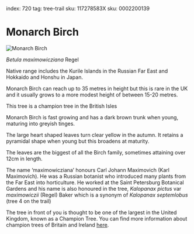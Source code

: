 index: 720
tag: tree-trail
sku: 117278583X
sku: 0002200139

# Monarch Birch

![Monarch Birch](monarch-birch.jpg)

<p class="species-info"><em>Betula maximowicziana</em> Regel</p>

Native range includes the Kurile Islands in the Russian Far East and Hokkaido and Honshu in Japan.

Monarch Birch can reach up to 35 metres in height but this is rare in the UK and it usually grows to a more modest
height of between 15-20 metres.

This tree is a champion tree in the British Isles

Monarch Birch is fast growing and has a dark brown trunk when young, maturing into greyish tinges.

The large heart shaped leaves turn clear yellow in the autumn. It retains a pyramidal shape when young but this
  broadens at maturity.

The leaves are the biggest of all the Birch family, sometimes attaining over 12cm in length.

The name ‘maximowicziana’ honours Carl Johann Maximovich (Karl Maximovich). He was a Russian botanist who introduced
  many plants from the Far East into horticulture. He worked at the Saint Petersburg Botanical Gardens and his name
  is also honoured in the tree, _Kalopanax pictus_ var _maximowiczii_ (Regel) Baker which is a synonym of
  _Kalopanax septemlobus_ (tree 4 on the trail)

The tree in front of you is thought to be one of the largest in the United Kingdom, known as a Champion Tree.
You can find more information about champion trees of Britain and Ireland [here](http://www.treeregister.org/champion-trees.shtml).